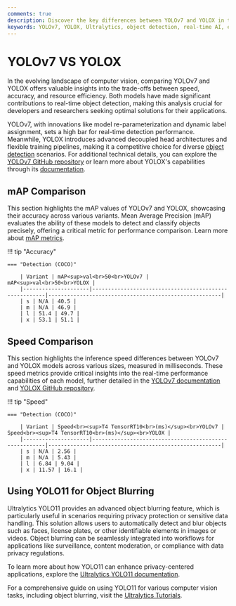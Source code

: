 ```yaml
---
comments: true
description: Discover the key differences between YOLOv7 and YOLOX in this comprehensive comparison. Explore their performance in object detection, real-time AI applications, and edge AI deployments. Dive into metrics like speed, accuracy, and parameter efficiency to understand which model suits your computer vision needs best.
keywords: YOLOv7, YOLOX, Ultralytics, object detection, real-time AI, edge AI, computer vision, AI models comparison, YOLO models
---
```


# YOLOv7 VS YOLOX

In the evolving landscape of computer vision, comparing YOLOv7 and YOLOX offers valuable insights into the trade-offs between speed, accuracy, and resource efficiency. Both models have made significant contributions to real-time object detection, making this analysis crucial for developers and researchers seeking optimal solutions for their applications.

YOLOv7, with innovations like model re-parameterization and dynamic label assignment, sets a high bar for real-time detection performance. Meanwhile, YOLOX introduces advanced decoupled head architectures and flexible training pipelines, making it a competitive choice for diverse [object detection](https://www.ultralytics.com/glossary/object-detection) scenarios. For additional technical details, you can explore the [YOLOv7 GitHub repository](https://github.com/WongKinYiu/yolov7) or learn more about YOLOX's capabilities through its [documentation](https://github.com/Megvii-BaseDetection/YOLOX).


## mAP Comparison

This section highlights the mAP values of YOLOv7 and YOLOX, showcasing their accuracy across various variants. Mean Average Precision (mAP) evaluates the ability of these models to detect and classify objects precisely, offering a critical metric for performance comparison. Learn more about [mAP metrics](https://www.ultralytics.com/glossary/mean-average-precision-map).


!!! tip "Accuracy"

	=== "Detection (COCO)"

		| Variant | mAP<sup>val<br>50<br>YOLOv7 | mAP<sup>val<br>50<br>YOLOX |
		|---------------------|-------------------------------------------------------|-------------------------------------------------------|
		| s | N/A | 40.5 |
		| m | N/A | 46.9 |
		| l | 51.4 | 49.7 |
		| x | 53.1 | 51.1 |
		

## Speed Comparison

This section highlights the inference speed differences between YOLOv7 and YOLOX models across various sizes, measured in milliseconds. These speed metrics provide critical insights into the real-time performance capabilities of each model, further detailed in the [YOLOv7 documentation](https://docs.ultralytics.com/models/yolov7/) and [YOLOX GitHub repository](https://github.com/Megvii-BaseDetection/YOLOX).


!!! tip "Speed"

	=== "Detection (COCO)"

		| Variant | Speed<br><sup>T4 TensorRT10<br>(ms)</sup><br>YOLOv7 | Speed<br><sup>T4 TensorRT10<br>(ms)</sup><br>YOLOX |
		|---------------------|-------------------------------------------------------|-------------------------------------------------------|
		| s | N/A | 2.56 |
		| m | N/A | 5.43 |
		| l | 6.84 | 9.04 |
		| x | 11.57 | 16.1 |

## Using YOLO11 for Object Blurring  

Ultralytics YOLO11 provides an advanced object blurring feature, which is particularly useful in scenarios requiring privacy protection or sensitive data handling. This solution allows users to automatically detect and blur objects such as faces, license plates, or other identifiable elements in images or videos. Object blurring can be seamlessly integrated into workflows for applications like surveillance, content moderation, or compliance with data privacy regulations.  

To learn more about how YOLO11 can enhance privacy-centered applications, explore the [Ultralytics YOLO11 documentation](https://docs.ultralytics.com).  

For a comprehensive guide on using YOLO11 for various computer vision tasks, including object blurring, visit the [Ultralytics Tutorials](https://docs.ultralytics.com/guides/).
